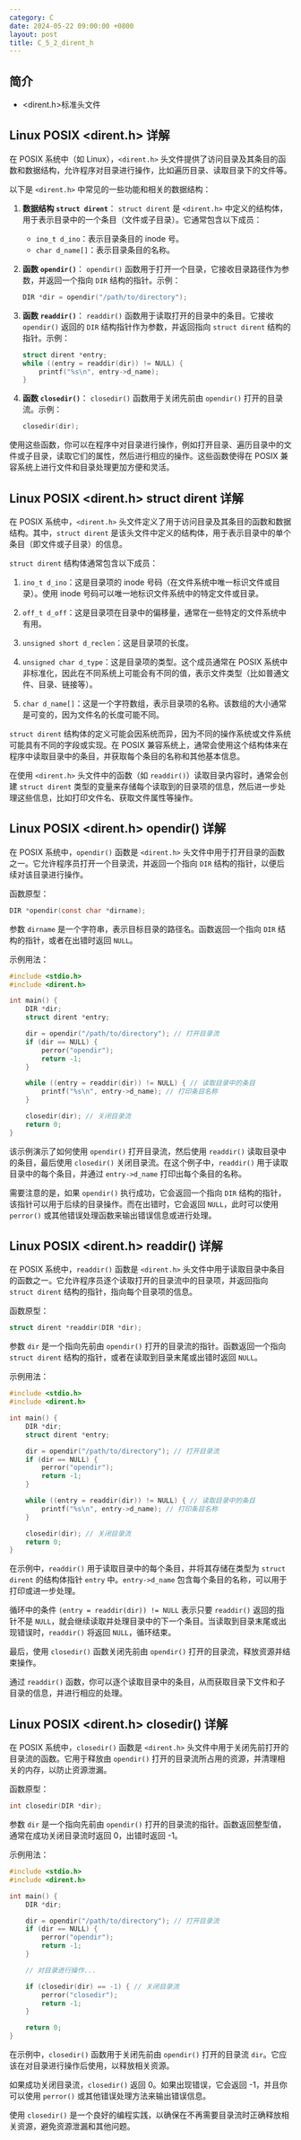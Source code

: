 ```yaml
---
category: C
date: 2024-05-22 09:00:00 +0800
layout: post
title: C_5_2_dirent_h
---
```

## 简介

+ <dirent.h>标准头文件

## Linux POSIX <dirent.h> 详解

在 POSIX 系统中（如 Linux），`<dirent.h>` 头文件提供了访问目录及其条目的函数和数据结构，允许程序对目录进行操作，比如遍历目录、读取目录下的文件等。

以下是 `<dirent.h>` 中常见的一些功能和相关的数据结构：

1. **数据结构 `struct dirent`**：
   `struct dirent` 是 `<dirent.h>` 中定义的结构体，用于表示目录中的一个条目（文件或子目录）。它通常包含以下成员：
   - `ino_t d_ino`：表示目录条目的 inode 号。
   - `char d_name[]`：表示目录条目的名称。

2. **函数 `opendir()`**：
   `opendir()` 函数用于打开一个目录，它接收目录路径作为参数，并返回一个指向 `DIR` 结构的指针。示例：
   ```c
   DIR *dir = opendir("/path/to/directory");
   ```

3. **函数 `readdir()`**：
   `readdir()` 函数用于读取打开的目录中的条目。它接收 `opendir()` 返回的 `DIR` 结构指针作为参数，并返回指向 `struct dirent` 结构的指针。示例：
   ```c
   struct dirent *entry;
   while ((entry = readdir(dir)) != NULL) {
       printf("%s\n", entry->d_name);
   }
   ```

4. **函数 `closedir()`**：
   `closedir()` 函数用于关闭先前由 `opendir()` 打开的目录流。示例：
   ```c
   closedir(dir);
   ```

使用这些函数，你可以在程序中对目录进行操作，例如打开目录、遍历目录中的文件或子目录，读取它们的属性，然后进行相应的操作。这些函数使得在 POSIX 兼容系统上进行文件和目录处理更加方便和灵活。

## Linux POSIX <dirent.h> struct dirent 详解

在 POSIX 系统中，`<dirent.h>` 头文件定义了用于访问目录及其条目的函数和数据结构。其中，`struct dirent` 是该头文件中定义的结构体，用于表示目录中的单个条目（即文件或子目录）的信息。

`struct dirent` 结构体通常包含以下成员：

1. `ino_t d_ino`：这是目录项的 inode 号码（在文件系统中唯一标识文件或目录）。使用 inode 号码可以唯一地标识文件系统中的特定文件或目录。

2. `off_t d_off`：这是目录项在目录中的偏移量，通常在一些特定的文件系统中有用。

3. `unsigned short d_reclen`：这是目录项的长度。

4. `unsigned char d_type`：这是目录项的类型。这个成员通常在 POSIX 系统中非标准化，因此在不同系统上可能会有不同的值，表示文件类型（比如普通文件、目录、链接等）。

5. `char d_name[]`：这是一个字符数组，表示目录项的名称。该数组的大小通常是可变的，因为文件名的长度可能不同。

`struct dirent` 结构体的定义可能会因系统而异，因为不同的操作系统或文件系统可能具有不同的字段或实现。在 POSIX 兼容系统上，通常会使用这个结构体来在程序中读取目录中的条目，并获取每个条目的名称和其他基本信息。

在使用 `<dirent.h>` 头文件中的函数（如 `readdir()`）读取目录内容时，通常会创建 `struct dirent` 类型的变量来存储每个读取到的目录项的信息，然后进一步处理这些信息，比如打印文件名、获取文件属性等操作。

## Linux POSIX <dirent.h> opendir() 详解

在 POSIX 系统中，`opendir()` 函数是 `<dirent.h>` 头文件中用于打开目录的函数之一。它允许程序员打开一个目录流，并返回一个指向 `DIR` 结构的指针，以便后续对该目录进行操作。

函数原型：
```c
DIR *opendir(const char *dirname);
```

参数 `dirname` 是一个字符串，表示目标目录的路径名。函数返回一个指向 `DIR` 结构的指针，或者在出错时返回 `NULL`。

示例用法：
```c
#include <stdio.h>
#include <dirent.h>

int main() {
    DIR *dir;
    struct dirent *entry;

    dir = opendir("/path/to/directory"); // 打开目录流
    if (dir == NULL) {
        perror("opendir");
        return -1;
    }

    while ((entry = readdir(dir)) != NULL) { // 读取目录中的条目
        printf("%s\n", entry->d_name); // 打印条目名称
    }

    closedir(dir); // 关闭目录流
    return 0;
}
```

该示例演示了如何使用 `opendir()` 打开目录流，然后使用 `readdir()` 读取目录中的条目，最后使用 `closedir()` 关闭目录流。在这个例子中，`readdir()` 用于读取目录中的每个条目，并通过 `entry->d_name` 打印出每个条目的名称。

需要注意的是，如果 `opendir()` 执行成功，它会返回一个指向 `DIR` 结构的指针，该指针可以用于后续的目录操作。而在出错时，它会返回 `NULL`，此时可以使用 `perror()` 或其他错误处理函数来输出错误信息或进行处理。

## Linux POSIX <dirent.h> readdir() 详解

在 POSIX 系统中，`readdir()` 函数是 `<dirent.h>` 头文件中用于读取目录中条目的函数之一。它允许程序员逐个读取打开的目录流中的目录项，并返回指向 `struct dirent` 结构的指针，指向每个目录项的信息。

函数原型：
```c
struct dirent *readdir(DIR *dir);
```

参数 `dir` 是一个指向先前由 `opendir()` 打开的目录流的指针。函数返回一个指向 `struct dirent` 结构的指针，或者在读取到目录末尾或出错时返回 `NULL`。

示例用法：
```c
#include <stdio.h>
#include <dirent.h>

int main() {
    DIR *dir;
    struct dirent *entry;

    dir = opendir("/path/to/directory"); // 打开目录流
    if (dir == NULL) {
        perror("opendir");
        return -1;
    }

    while ((entry = readdir(dir)) != NULL) { // 读取目录中的条目
        printf("%s\n", entry->d_name); // 打印条目名称
    }

    closedir(dir); // 关闭目录流
    return 0;
}
```

在示例中，`readdir()` 用于读取目录中的每个条目，并将其存储在类型为 `struct dirent` 的结构体指针 `entry` 中。`entry->d_name` 包含每个条目的名称，可以用于打印或进一步处理。

循环中的条件 `(entry = readdir(dir)) != NULL` 表示只要 `readdir()` 返回的指针不是 `NULL`，就会继续读取并处理目录中的下一个条目。当读取到目录末尾或出现错误时，`readdir()` 将返回 `NULL`，循环结束。

最后，使用 `closedir()` 函数关闭先前由 `opendir()` 打开的目录流，释放资源并结束操作。

通过 `readdir()` 函数，你可以逐个读取目录中的条目，从而获取目录下文件和子目录的信息，并进行相应的处理。

## Linux POSIX <dirent.h> closedir() 详解

在 POSIX 系统中，`closedir()` 函数是 `<dirent.h>` 头文件中用于关闭先前打开的目录流的函数。它用于释放由 `opendir()` 打开的目录流所占用的资源，并清理相关的内存，以防止资源泄漏。

函数原型：
```c
int closedir(DIR *dir);
```

参数 `dir` 是一个指向先前由 `opendir()` 打开的目录流的指针。函数返回整型值，通常在成功关闭目录流时返回 0，出错时返回 -1。

示例用法：
```c
#include <stdio.h>
#include <dirent.h>

int main() {
    DIR *dir;

    dir = opendir("/path/to/directory"); // 打开目录流
    if (dir == NULL) {
        perror("opendir");
        return -1;
    }

    // 对目录进行操作...

    if (closedir(dir) == -1) { // 关闭目录流
        perror("closedir");
        return -1;
    }

    return 0;
}
```

在示例中，`closedir()` 函数用于关闭先前由 `opendir()` 打开的目录流 `dir`。它应该在对目录进行操作后使用，以释放相关资源。

如果成功关闭目录流，`closedir()` 返回 0。如果出现错误，它会返回 -1，并且你可以使用 `perror()` 或其他错误处理方法来输出错误信息。

使用 `closedir()` 是一个良好的编程实践，以确保在不再需要目录流时正确释放相关资源，避免资源泄漏和其他问题。